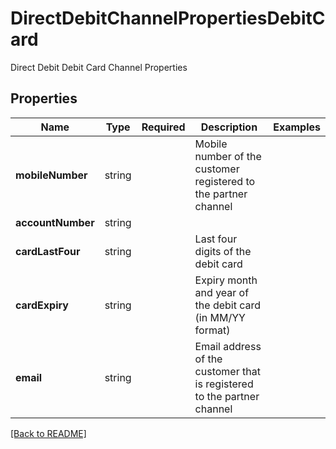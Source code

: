 # DirectDebitChannelPropertiesDebitCard

Direct Debit Debit Card Channel Properties

## Properties

| Name | Type | Required | Description | Examples |
|------------|:-------------:|:-------------:|-------------|:-------------:|
| **mobileNumber** |string |  | Mobile number of the customer registered to the partner channel | | |
| **accountNumber** |string |  |  | | |
| **cardLastFour** |string |  | Last four digits of the debit card | | |
| **cardExpiry** |string |  | Expiry month and year of the debit card (in MM/YY format) | | |
| **email** |string |  | Email address of the customer that is registered to the partner channel | | |



[[Back to README]](../../README.md)